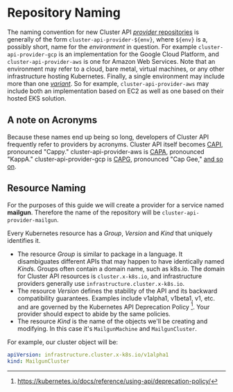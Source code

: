 # Repository Naming

The naming convention for new Cluster API [_provider_ repositories][repo-naming]
is generally of the form `cluster-api-provider-${env}`, where `${env}` is a,
possibly short, name for the _environment_ in question. For example
`cluster-api-provider-gcp` is an implementation for the Google Cloud Platform,
and `cluster-api-provider-aws` is one for Amazon Web Services. Note that an
environment may refer to a cloud, bare metal, virtual machines, or any other
infrastructure hosting Kubernetes. Finally, a single environment may include
more than one [_variant_][variant-naming]. So for example,
`cluster-api-provider-aws` may include both an implementation based on EC2 as
well as one based on their hosted EKS solution.

## A note on Acronyms

Because these names end up being so long, developers of Cluster API frequently refer to providers by acronyms.
Cluster API itself becomes [CAPI], pronounced "Cappy."
cluster-api-provider-aws is [CAPA], pronounced "KappA."
cluster-api-provider-gcp is [CAPG], pronounced "Cap Gee," [and so on][letterc].

[CAPI]: ../../../reference/glossary.md#capi
[CAPA]: ../../../reference/glossary.md#capa
[CAPG]: ../../../reference/glossary.md#capg
[letterc]: ../../../reference/glossary.md#c

## Resource Naming

For the purposes of this guide we will create a provider for a
service named **mailgun**. Therefore the name of the repository will be
`cluster-api-provider-mailgun`.

Every Kubernetes resource has a *Group*, *Version* and *Kind* that uniquely
identifies it.

* The resource *Group* is similar to package in a language.
  It disambiguates different APIs that may happen to have identically named *Kind*s.
  Groups often contain a domain name, such as k8s.io.
  The domain for Cluster API resources is `cluster.x-k8s.io`, and infrastructure providers generally use `infrastructure.cluster.x-k8s.io`.
* The resource *Version* defines the stability of the API and its backward compatibility guarantees.
  Examples include v1alpha1, v1beta1, v1, etc. and are governed by the Kubernetes API Deprecation Policy [^1].
  Your provider should expect to abide by the same policies.
* The resource *Kind* is the name of the objects we'll be creating and modifying.
  In this case it's `MailgunMachine` and `MailgunCluster`.

For example, our cluster object will be:
```yaml
apiVersion: infrastructure.cluster.x-k8s.io/v1alpha1
kind: MailgunCluster
```

[repo-naming]: https://github.com/kubernetes-sigs/cluster-api/issues/383
[variant-naming]: https://github.com/kubernetes-sigs/cluster-api/issues/480

[^1]: https://kubernetes.io/docs/reference/using-api/deprecation-policy/
